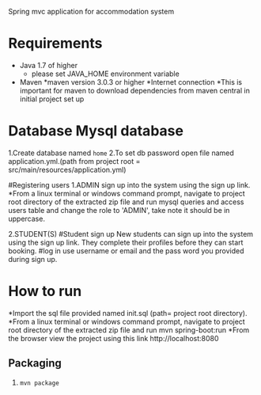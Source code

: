 Spring mvc application for accommodation system
# Requirements

* Java 1.7 of higher
    * please set JAVA_HOME environment variable 
* Maven
    *maven version 3.0.3 or higher
*Internet connection
    *This is important for maven to download dependencies from maven central in initial project set up
# Database Mysql database
   1.Create database named  `home`
   2.To set db password open file named application.yml.(path from project root = src/main/resources/application.yml)

#Registering users
  1.ADMIN
     sign up into the system using the sign up link.
     *From a linux terminal or windows command prompt, navigate to project root directory of the extracted zip file and
        run mysql queries and access users table and change the role to 'ADMIN', take note it should be in uppercase.

  2.STUDENT(S)
 #Student sign up
   New students can sign up into the system using the sign up link.
   They complete their profiles before they can start booking.
#log in
   use username or email and the pass word you provided during sign up.
# How to run
  *Import the sql file provided named init.sql (path= project root directory).
  *From a linux terminal or windows command prompt, navigate to project root directory of the extracted zip file and
   run mvn spring-boot:run
  *From the browser view the project using this link http://localhost:8080

## Packaging
  1. `mvn package`
